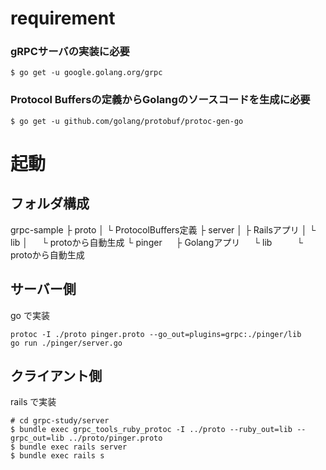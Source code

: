 # requirement
### gRPCサーバの実装に必要
```$ go get -u google.golang.org/grpc```
### Protocol Buffersの定義からGolangのソースコードを生成に必要
```$ go get -u github.com/golang/protobuf/protoc-gen-go```


# 起動
## フォルダ構成
grpc-sample
├ proto
│ └ ProtocolBuffers定義
├ server
│ ├ Railsアプリ
│ └ lib
│ 　 └ protoから自動生成
└ pinger
　 ├ Golangアプリ
　 └ lib
　 　 └ protoから自動生成
## サーバー側
go で実装
```
protoc -I ./proto pinger.proto --go_out=plugins=grpc:./pinger/lib
go run ./pinger/server.go
```
## クライアント側
rails で実装
```
# cd grpc-study/server
$ bundle exec grpc_tools_ruby_protoc -I ../proto --ruby_out=lib --grpc_out=lib ../proto/pinger.proto
$ bundle exec rails server
$ bundle exec rails s
```

